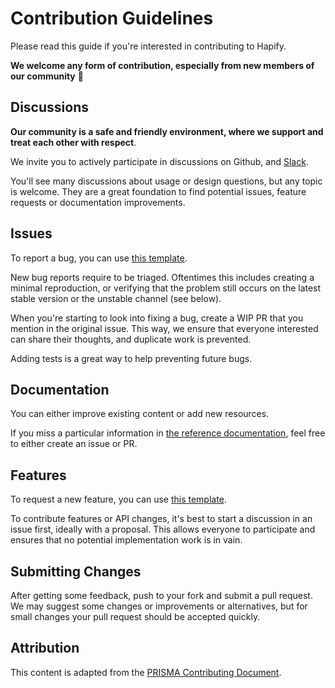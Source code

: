# Contribution Guidelines

Please read this guide if you're interested in contributing to Hapify.

**We welcome any form of contribution, especially from new members of our community** 💚

## Discussions

**Our community is a safe and friendly environment, where we support and treat each other with respect**.

We invite you to actively participate in discussions on Github, and [Slack](https://slack.Hapify.io/).

You'll see many discussions about usage or design questions, but any topic is welcome.
They are a great foundation to find potential issues, feature requests or documentation improvements.

## Issues

To report a bug, you can use [this template](https://github.com/Hapify/Hapify/issues/new?template=bug_report.md).

New bug reports require to be triaged. Oftentimes this includes creating a minimal reproduction, or verifying that the problem still occurs on the latest stable version or the unstable channel (see below).

When you're starting to look into fixing a bug, create a WIP PR that you mention in the original issue. This way, we ensure that everyone interested can share their thoughts, and duplicate work is prevented.

Adding tests is a great way to help preventing future bugs.

## Documentation

You can either improve existing content or add new resources.

If you miss a particular information in [the reference documentation](https://docs.hapify.io/), feel free to either create an issue or PR.


## Features

To request a new feature, you can use [this template](https://github.com/Hapify/Hapify/issues/new?template=feature_request.md).

To contribute features or API changes, it's best to start a discussion in an issue first, ideally with a proposal. This allows everyone to participate and ensures that no potential implementation work is in vain.


## Submitting Changes

After getting some feedback, push to your fork and submit a pull request. We
may suggest some changes or improvements or alternatives, but for small changes
your pull request should be accepted quickly.

## Attribution

This content is adapted from the [PRISMA Contributing Document](https://github.com/prisma/prisma/blob/master/CONTRIBUTING.md).

